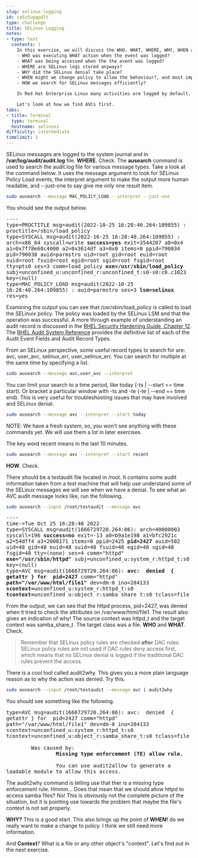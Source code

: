 ```yaml
---
slug: selinux-logging
id: ia5z5ugqpdlt
type: challenge
title: SELinux Logging
notes:
- type: text
  contents: |
    In this exercise, we will discuss the WHO, WHAT, WHERE, WHY, WHEN and HOW of SELinux logging.
    - WHO was executing WHAT action when the event was logged?
    - WHAT was being accessed when the the event was logged?
    - WHERE are SELinux logs stored anyways?
    - WHY did the SELinux denial take place?
    - WHEN might we change policy to allow the behaviour?, and most importantly
    - HOW we search for SELinux messages efficiently?

    In Red Hat Enterprise Linux many activities are logged by default. SELinux denials are one of those things. SELinux configuration is loaded at boot time and SELinux policy decisions are cached for very fast access. Remember that SELinux information is stored in the xattrs of every file, so as soon as anything is touched, that information is loaded as part of the objects attributes. The cache that stores the decision information is called the Access Vector Cache or AVC. When an AVC entry is checked and the result of the access action is logged with an entry of type=AVC. The AVCs tell us a lot about how our applications are behaving with SELinux

    Let's look at how we find AVCs first.
tabs:
- title: Terminal
  type: terminal
  hostname: selinux1
difficulty: intermediate
timelimit: 1
---
```

SELinux messages are logged to the system journal and in **/var/log/audit/audit.log** file.
**WHERE**. Check.
The **ausearch** command is used to search the audit.log file for various message types. Take a look at the command below. It uses the message argument to look for SELinux Policy Load events, the interpret argument to make the output more human readable, and --just-one to say give me only one result item.
```bash
sudo ausearch --message MAC_POLICY_LOAD --interpret --just-one
```

You should see the output below.
<pre class="file" style="white-space: pre-wrap; font-family:monospace;">----
type=PROCTITLE msg=audit(2022-10-25 16:28:40.264:109855) : proctitle=/sbin/load_policy
type=SYSCALL msg=audit(2022-10-25 16:28:40.264:109855) : arch=x86_64 syscall=write <strong>success=yes</strong> exit=3544287 a0=0x4 a1=0x7f78e68c4000 a2=0x3614df a3=0x0 items=0 ppid=790034 pid=790038 auid=parmstro uid=root gid=root euid=root suid=root fsuid=root egid=root sgid=root fsgid=root tty=pts0 ses=3 comm=load_policy <strong>exe=/usr/sbin/load_policy</strong> subj=unconfined_u:unconfined_r:unconfined_t:s0-s0:c0.c1023 key=(null)
type=MAC_POLICY_LOAD msg=audit(2022-10-25 16:28:40.264:109855) : auid=parmstro ses=3 <strong>lsm=selinux</strong> res=yes
</pre>

Examining the output you can see that /usr/sbin/load_policy is called to load the SELinuix policy. The policy was loaded by the SELinux LSM and that the operation was successful. A more through example of understanding an audit record is discussed in the [RHEL Security Hardening Guide, Chapter 12](https://access.redhat.com/documentation/en-us/red_hat_enterprise_linux/9/html/security_hardening/auditing-the-system_security-hardening#understanding-audit-log-files_auditing-the-system). The [RHEL Audit System Reference](https://access.redhat.com/articles/4409591) provides the definitive list of each of the Audit Event Fields and Audit Record Types.

From an SELinux perspective, some useful record types to search for are: avc, user_avc, selinux_err, user_selinux_err. You can search for multiple at the same time by specifying a list.
```bash
sudo ausearch --message avc,user_avc --interpret
```
You can limit your search to a time period, like today (-ts | --start == time start). Or bracket a particular window with -ts and -te (-te | --end == time end). This is very useful for troubleshooting issues that may have involved and SELinux denial.
```bash
sudo ausearch --message avc --interpret --start today
```
NOTE: We have a fresh system, so, you won't see anything with these commands yet. We will use them a lot in later exercises.

The key word recent means in the last 10 minutes.
```bash
sudo ausearch --message avc --interpret --start recent
```
**HOW**. Check.

There should be a testaudit file located in /root. It contains some audit information taken from a test machine that will help use understand some of the SELinux messages we will see when we have a denial. To see what an AVC audit message looks like, run the following.
```bash
sudo ausearch --input /root/testaudit --message avc
```
<pre class="file" style="white-space: pre-wrap; font-family:monospace;">----
time->Tue Oct 25 16:28:40 2022
type=SYSCALL msg=audit(1666729720.264:86): arch=40000003 syscall=196 <strong>success=no</strong> exit=-13 a0=b9a1e198 a1=bfc2921c a2=54dff4 a3=2008171 items=0 ppid=2425 <strong>pid=2427</strong> auid=502 uid=48 gid=48 euid=48 suid=48 fsuid=48 egid=48 sgid=48 fsgid=48 tty=(none) ses=4 comm="httpd" <strong>exe="/usr/sbin/httpd"</strong> subj=unconfined_u:system_r:httpd_t:s0 key=(null)
type=AVC msg=audit(1666729720.264:86): <strong>avc:  denied  { getattr } for  pid=2427</strong> comm="httpd" <strong>path="/var/www/html/file1"</strong> dev=dm-0 ino=284133 <strong>scontext=</strong>unconfined_u:system_r:httpd_t:s0 <strong>tcontext=</strong>unconfined_u:object_r:samba_share_t:s0 tclass=file
</pre>

From the output, we can see that the httpd process, pid=2427, was denied when it tried to check the attributes on /var/www/html/file1. The result also gives an indication of why! The source context was httpd_t and the target context was samba_share_t. The target class was a file.
**WHO** and **WHAT**. Check.

> Remember that SELinux policy rules are checked **after** DAC rules. SELinux policy rules are not used if DAC rules deny access first, which means that no SELinux denial is logged if the traditional DAC rules prevent the access.

There is a cool tool called audit2why. This gives you a more plain language reason as to why the action was denied. Try this.
```bash
sudo ausearch --input /root/testaudit --message avc | audit2why
```

You should see something like the following.
<pre class="file" style="white-space: pre-wrap; font-family:monospace;">type=AVC msg=audit(1666729720.264:86): avc:  denied  { getattr } for  pid=2427 comm="httpd" path="/var/www/html/file1" dev=dm-0 ino=284133 scontext=unconfined_u:system_r:httpd_t:s0 tcontext=unconfined_u:object_r:samba_share_t:s0 tclass=file

        Was caused by:
                <strong>Missing type enforcement (TE) allow rule.</strong>

                You can use audit2allow to generate a loadable module to allow this access.
</pre>

The audit2why command is telling use that ther is a missing type enforcement rule. Hmmm... Does that mean that we should allow httpd to access samba files? No! This is obviously not the complete picture of the situation, but it is pointing use towards the problem that maybe the file's context is not set properly.

**WHY?** This is a good start. This also brings up the point of **WHEN!** do we really want to make a change to policy. I think we still need more information.

And **Context**? What is a file or any other object's "context". Let's find out in the next exercise.
